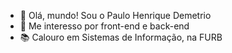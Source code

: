 - 👋 Olá, mundo! Sou o Paulo Henrique Demetrio
- 👀 Me interesso por front-end e back-end
- 📚 Calouro em Sistemas de Informação, na FURB
